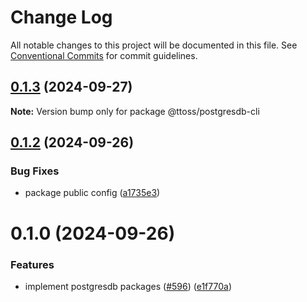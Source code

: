 # Change Log

All notable changes to this project will be documented in this file.
See [Conventional Commits](https://conventionalcommits.org) for commit guidelines.

## [0.1.3](https://github.com/ttoss/ttoss/compare/@ttoss/postgresdb-cli@0.1.2...@ttoss/postgresdb-cli@0.1.3) (2024-09-27)

**Note:** Version bump only for package @ttoss/postgresdb-cli

## [0.1.2](https://github.com/ttoss/ttoss/compare/@ttoss/postgresdb-cli@0.1.0...@ttoss/postgresdb-cli@0.1.2) (2024-09-26)

### Bug Fixes

- package public config ([a1735e3](https://github.com/ttoss/ttoss/commit/a1735e390da93c2a25b1ad0752d57588ba12d347))

# 0.1.0 (2024-09-26)

### Features

- implement postgresdb packages ([#596](https://github.com/ttoss/ttoss/issues/596)) ([e1f770a](https://github.com/ttoss/ttoss/commit/e1f770a1f996ab34a66376e384188c65366bd5db))
